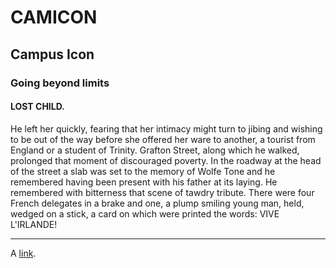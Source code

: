 <h1>CAMICON</h1>

<h2>Campus Icon </h2>

<h3>Going beyond limits</h3>

<h4>LOST CHILD.</h4>

<p>
He left her quickly, fearing that her intimacy might turn to jibing and wishing to be out of the way before she offered her ware to another, a tourist from England or a student of Trinity. Grafton Street, along which he walked, prolonged that moment of discouraged poverty. In the roadway at the head of the street a slab was set to the memory of Wolfe Tone and he remembered having been present with his father at its laying. He remembered with bitterness that scene of tawdry tribute. There were four French delegates in a brake and one, a plump smiling young man, held, wedged on a stick, a card on which were printed the words: VIVE L'IRLANDE!
</p>


<hr />



<p>A <a href="http://camicon.com">link</a>.</p>

